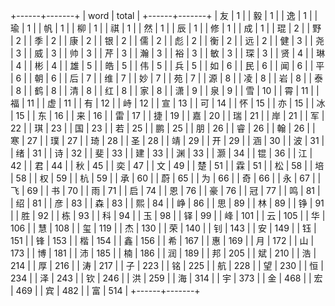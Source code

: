 +------+-------+
| word | total |
+------+-------+
| 友   |     1 |
| 毅   |     1 |
| 逸   |     1 |
| 瑜   |     1 |
| 帆   |     1 |
| 柳   |     1 |
| 祺   |     1 |
| 然   |     1 |
| 辰   |     1 |
| 修   |     1 |
| 成   |     1 |
| 琨   |     2 |
| 野   |     2 |
| 季   |     2 |
| 康   |     2 |
| 银   |     2 |
| 儒   |     2 |
| 彪   |     2 |
| 衡   |     2 |
| 远   |     2 |
| 健   |     3 |
| 尧   |     3 |
| 威   |     3 |
| 帅   |     3 |
| 芹   |     3 |
| 瀚   |     3 |
| 裕   |     3 |
| 敏   |     3 |
| 琛   |     3 |
| 贤   |     4 |
| 琳   |     4 |
| 彬   |     4 |
| 雄   |     5 |
| 皓   |     5 |
| 伟   |     5 |
| 兵   |     5 |
| 如   |     6 |
| 民   |     6 |
| 闻   |     6 |
| 平   |     6 |
| 朝   |     6 |
| 后   |     7 |
| 维   |     7 |
| 妙   |     7 |
| 苑   |     7 |
| 源   |     8 |
| 凌   |     8 |
| 岩   |     8 |
| 泰   |     8 |
| 鹤   |     8 |
| 清   |     8 |
| 红   |     8 |
| 家   |     8 |
| 潇   |     9 |
| 泉   |     9 |
| 雪   |    10 |
| 霄   |    11 |
| 福   |    11 |
| 虚   |    11 |
| 有   |    12 |
| 峙   |    12 |
| 宣   |    13 |
| 可   |    14 |
| 怀   |    15 |
| 亦   |    15 |
| 冰   |    15 |
| 东   |    16 |
| 来   |    16 |
| 雷   |    17 |
| 捷   |    19 |
| 嘉   |    20 |
| 瑞   |    21 |
| 岸   |    21 |
| 军   |    22 |
| 琪   |    23 |
| 国   |    23 |
| 若   |    25 |
| 鹏   |    25 |
| 朋   |    26 |
| 睿   |    26 |
| 翰   |    26 |
| 寒   |    27 |
| 璞   |    27 |
| 琦   |    28 |
| 圣   |    28 |
| 靖   |    29 |
| 开   |    29 |
| 涵   |    30 |
| 波   |    31 |
| 绪   |    31 |
| 诗   |    32 |
| 斐   |    33 |
| 建   |    33 |
| 渊   |    33 |
| 灏   |    34 |
| 锟   |    36 |
| 江   |    42 |
| 君   |    44 |
| 秋   |    45 |
| 奕   |    47 |
| 文   |    49 |
| 楚   |    51 |
| 霖   |    51 |
| 松   |    58 |
| 培   |    58 |
| 权   |    59 |
| 杭   |    59 |
| 承   |    60 |
| 蔚   |    65 |
| 为   |    66 |
| 奇   |    66 |
| 永   |    67 |
| 飞   |    69 |
| 书   |    70 |
| 雨   |    71 |
| 启   |    74 |
| 恩   |    76 |
| 豪   |    76 |
| 冠   |    77 |
| 鸣   |    81 |
| 绍   |    81 |
| 彦   |    83 |
| 森   |    83 |
| 熙   |    84 |
| 峥   |    86 |
| 思   |    89 |
| 林   |    89 |
| 铮   |    91 |
| 胜   |    92 |
| 栋   |    93 |
| 科   |    94 |
| 玉   |    98 |
| 铎   |    99 |
| 峰   |   101 |
| 云   |   105 |
| 华   |   106 |
| 慧   |   108 |
| 玺   |   119 |
| 杰   |   130 |
| 荣   |   140 |
| 钊   |   143 |
| 安   |   149 |
| 钰   |   151 |
| 锋   |   153 |
| 楷   |   154 |
| 鑫   |   156 |
| 希   |   167 |
| 惠   |   169 |
| 月   |   172 |
| 山   |   173 |
| 博   |   181 |
| 沛   |   185 |
| 楠   |   186 |
| 润   |   189 |
| 邦   |   205 |
| 斌   |   210 |
| 浩   |   214 |
| 厚   |   216 |
| 涛   |   217 |
| 子   |   223 |
| 铭   |   225 |
| 航   |   228 |
| 望   |   230 |
| 恒   |   234 |
| 泽   |   243 |
| 钦   |   246 |
| 洪   |   259 |
| 海   |   314 |
| 宇   |   373 |
| 金   |   468 |
| 宏   |   469 |
| 宾   |   482 |
| 富   |   514 |
+------+-------+